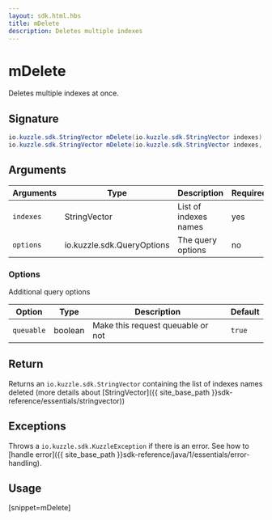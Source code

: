 ```yaml
---
layout: sdk.html.hbs
title: mDelete
description: Deletes multiple indexes
---
```


# mDelete

Deletes multiple indexes at once.

## Signature

```java
io.kuzzle.sdk.StringVector mDelete(io.kuzzle.sdk.StringVector indexes) throws io.kuzzle.sdk.BadRequestException, io.kuzzle.sdk.ForbiddenException, io.kuzzle.sdk.GatewayTimeoutException, io.kuzzle.sdk.InternalException, io.kuzzle.sdk.ServiceUnavailableException;
io.kuzzle.sdk.StringVector mDelete(io.kuzzle.sdk.StringVector indexes, io.kuzzle.sdk.QueryOptions options) throws io.kuzzle.sdk.BadRequestException, io.kuzzle.sdk.ForbiddenException, io.kuzzle.sdk.GatewayTimeoutException, io.kuzzle.sdk.InternalException, io.kuzzle.sdk.ServiceUnavailableException;
```

## Arguments

| Arguments | Type         | Description           | Required |
| --------- | ------------ | --------------------- | -------- |
| `indexes` | StringVector | List of indexes names | yes      |
| `options` | io.kuzzle.sdk.QueryOptions | The query options     | no       |

### **Options**

Additional query options

| Option     | Type    | Description                       | Default |
| ---------- | ------- | --------------------------------- | ------- |
| `queuable` | boolean | Make this request queuable or not | `true`  |

## Return

Returns an `io.kuzzle.sdk.StringVector` containing the list of indexes names deleted (more details about [StringVector]({{ site_base_path }}sdk-reference/essentials/stringvector))

## Exceptions

Throws a `io.kuzzle.sdk.KuzzleException` if there is an error. See how to [handle error]({{ site_base_path }}sdk-reference/java/1/essentials/error-handling).

## Usage

[snippet=mDelete]
